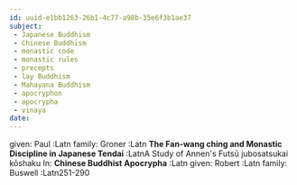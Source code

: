```yaml
---
id: uuid-e1bb1263-26b1-4c77-a98b-35e6f3b1ae37
subject: 
 - Japanese Buddhism
 - Chinese Buddhism
 - monastic code
 - monastic rules
 - precepts
 - lay Buddhism
 - Mahayana Buddhism
 - apocryphon
 - apocrypha
 - vinaya
date: 
---
```


given: Paul :Latn
family: Groner :Latn
**The Fan-wang ching and Monastic Discipline in Japanese Tendai** :LatnA Study of Annen's Futsū jubosatsukai kōshaku
In: 
**Chinese Buddhist Apocrypha** :Latn
given: Robert :Latn
family: Buswell :Latn251-290